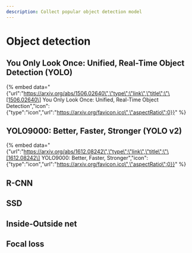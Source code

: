 ```yaml
---
description: Collect popular object detection model
---
```


# Object detection

## You Only Look Once: Unified, Real-Time Object Detection \(YOLO\)

{% embed data="{\"url\":\"https://arxiv.org/abs/1506.02640\",\"type\":\"link\",\"title\":\"\[1506.02640\] You Only Look Once: Unified, Real-Time Object Detection\",\"icon\":{\"type\":\"icon\",\"url\":\"https://arxiv.org/favicon.ico\",\"aspectRatio\":0}}" %}

## YOLO9000: Better, Faster, Stronger \(YOLO v2\)

{% embed data="{\"url\":\"https://arxiv.org/abs/1612.08242\",\"type\":\"link\",\"title\":\"\[1612.08242\] YOLO9000: Better, Faster, Stronger\",\"icon\":{\"type\":\"icon\",\"url\":\"https://arxiv.org/favicon.ico\",\"aspectRatio\":0}}" %}

## R-CNN

## SSD

## Inside-Outside net

## Focal loss

